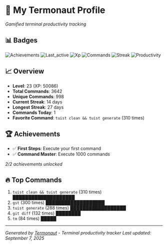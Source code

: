 # 🚀 My Termonaut Profile

*Gamified terminal productivity tracking*

## 📊 Badges

![Achievements](https://img.shields.io/badge/Achievements-5%2F10-blue?style=flat-square&logo=terminal&logoColor=white) ![Last_active](https://img.shields.io/badge/Last+Active-55m+ago-brightgreen?style=flat-square&logo=terminal&logoColor=white) ![Xp](https://img.shields.io/badge/XP-Level+23+%2850086%2F57600%29-blue?style=flat-square&logo=terminal&logoColor=white) ![Commands](https://img.shields.io/badge/Commands-3642-blue?style=flat-square&logo=terminal&logoColor=white) ![Streak](https://img.shields.io/badge/Streak-14+days-blue?style=flat-square&logo=terminal&logoColor=white) ![Productivity](https://img.shields.io/badge/Productivity-80.0%25-green?style=flat-square&logo=terminal&logoColor=white) 

## 📈 Overview

- **Level**: 23 (XP: 50086)
- **Total Commands**: 3642
- **Unique Commands**: 998
- **Current Streak**: 14 days
- **Longest Streak**: 27 days
- **Commands Today**: 1
- **Favorite Command**: `tuist clean && tuist generate` (310 times)

## 🏆 Achievements

- ✅ **First Steps**: Execute your first command
- ✅ **Command Master**: Execute 1000 commands

*2/2 achievements unlocked*

## 🔥 Top Commands

1. `tuist clean && tuist generate` (310 times) ████████████████████
2. `gst` (300 times) ███████████████████
3. `tuist generate` (288 times) ██████████████████
4. `git diff` (132 times) ████████
5. `tm` (84 times) █████

---

*Generated by [Termonaut](https://github.com/oiahoon/termonaut) - Terminal productivity tracker*
*Last updated: September 7, 2025*
